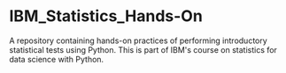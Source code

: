 # IBM_Statistics_Hands-On

A repository containing hands-on practices of performing introductory statistical tests using Python. This is part of IBM's course on statistics for data science with Python.
